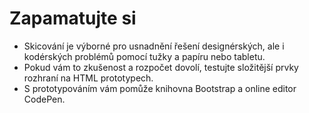 # Zapamatujte si

- Skicování je výborné pro usnadnění řešení designérských, ale i kodérských problémů pomocí tužky a papíru nebo tabletu.
- Pokud vám to zkušenost a rozpočet dovolí, testujte složitější prvky rozhraní na HTML prototypech.
- S prototypováním vám pomůže knihovna Bootstrap a online editor CodePen.
